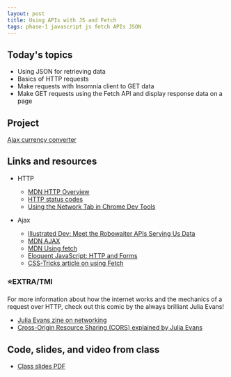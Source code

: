 ```yaml
---
layout: post
title: Using APIs with JS and Fetch
tags: phase-1 javascript js fetch APIs JSON
---
```


## Today's topics

- Using JSON for retrieving data
- Basics of HTTP requests
- Make requests with Insomnia client to GET data
- Make GET requests using the Fetch API and display response data on a page

## Project

[Ajax currency converter](https://classroom.github.com/a/BXKpkwLw)

## Links and resources

- HTTP
  - [MDN HTTP Overview](https://developer.mozilla.org/en-US/docs/Web/HTTP/Overview)
  - [HTTP status codes](https://httpstatuses.com/)
  - [Using the Network Tab in Chrome Dev Tools](https://developers.google.com/web/tools/chrome-devtools/network)

- Ajax
  - [Illustrated Dev: Meet the Robowaiter APIs Serving Us Data](https://illustrated.dev/api)
  - [MDN AJAX](https://developer.mozilla.org/en-US/docs/Web/Guide/AJAX)
  - [MDN Using fetch](https://developer.mozilla.org/en-US/docs/Web/API/Fetch_API/Using_Fetch)
  - [Eloquent JavaScript: HTTP and Forms](https://eloquentjavascript.net/18_http.html)
  - [CSS-Tricks article on using Fetch](https://css-tricks.com/using-fetch/)

### ⭐️EXTRA/TMI

For more information about how the internet works and the mechanics of a request over HTTP, check out this comic by the always brilliant Julia Evans!
- [Julia Evans zine on networking](https://jvns.ca/networking-zine.pdf)
- [Cross-Origin Resource Sharing (CORS) explained by Julia Evans](https://twitter.com/b0rk/status/1162392625057583104)


## Code, slides, and video from class

- [Class slides PDF](/slide-decks/js-ajax.pdf)
